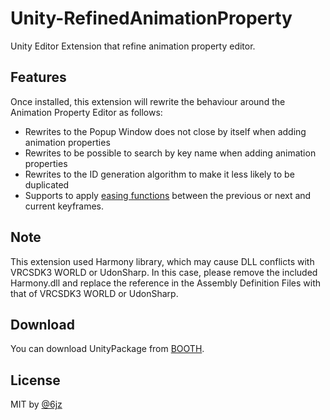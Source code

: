 # Unity-RefinedAnimationProperty

Unity Editor Extension that refine animation property editor.

## Features

Once installed, this extension will rewrite the behaviour around the Animation Property Editor as follows:

- Rewrites to the Popup Window does not close by itself when adding animation properties
- Rewrites to be possible to search by key name when adding animation properties
- Rewrites to the ID generation algorithm to make it less likely to be duplicated 
- Supports to apply [easing functions](https://easings.net/) between the previous or next and current keyframes.

## Note

This extension used Harmony library, which may cause DLL conflicts with VRCSDK3 WORLD or UdonSharp.
In this case, please remove the included Harmony.dll and replace the reference in the Assembly Definition Files with that of VRCSDK3 WORLD or UdonSharp.

## Download

You can download UnityPackage from [BOOTH](https://natsuneko.booth.pm/items/3307910).

## License

MIT by [@6jz](https://twitter.con/6jz)
